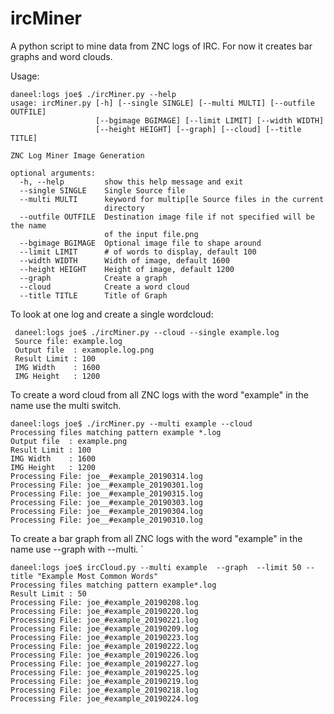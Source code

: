 # ircMiner
A python script to mine data from ZNC logs of IRC. For now it creates bar graphs and word clouds. 

Usage:  

    daneel:logs joe$ ./ircMiner.py --help 
    usage: ircMiner.py [-h] [--single SINGLE] [--multi MULTI] [--outfile OUTFILE]
                       [--bgimage BGIMAGE] [--limit LIMIT] [--width WIDTH]
                       [--height HEIGHT] [--graph] [--cloud] [--title TITLE]
    
    ZNC Log Miner Image Generation
    
    optional arguments:
      -h, --help         show this help message and exit
      --single SINGLE    Single Source file
      --multi MULTI      keyword for multip[le Source files in the current
                         directory
      --outfile OUTFILE  Destination image file if not specified will be the name
                         of the input file.png
      --bgimage BGIMAGE  Optional image file to shape around
      --limit LIMIT      # of words to display, default 100
      --width WIDTH      Width of image, default 1600
      --height HEIGHT    Height of image, default 1200
      --graph            Create a graph
      --cloud            Create a word cloud
      --title TITLE      Title of Graph




To look at one log and create a single wordcloud:

     daneel:logs joe$ ./ircMiner.py --cloud --single example.log 
     Source file: example.log
     Output file  : examople.log.png
     Result Limit : 100
     IMG Width    : 1600
     IMG Height   : 1200


To create a word cloud from all ZNC logs with the word "example" in the name use the multi switch. 

    daneel:logs joe$ ./ircMiner.py --multi example --cloud 
    Processing files matching pattern example *.log
    Output file  : example.png
    Result Limit : 100
    IMG Width    : 1600
    IMG Height   : 1200
    Processing File: joe__#example_20190314.log
    Processing File: joe__#example_20190301.log
    Processing File: joe__#example_20190315.log
    Processing File: joe__#example_20190303.log
    Processing File: joe__#example_20190304.log
    Processing File: joe__#example_20190310.log

To create a bar graph from all ZNC logs with the word "example" in the name use --graph with --multi. `

    daneel:logs joe$ ircCloud.py --multi example  --graph  --limit 50 --title "Example Most Common Words" 
    Processing files matching pattern example*.log
    Result Limit : 50
    Processing File: joe_#example_20190208.log
    Processing File: joe_#example_20190220.log
    Processing File: joe_#example_20190221.log
    Processing File: joe_#example_20190209.log
    Processing File: joe_#example_20190223.log
    Processing File: joe_#example_20190222.log
    Processing File: joe_#example_20190226.log
    Processing File: joe_#example_20190227.log
    Processing File: joe_#example_20190225.log
    Processing File: joe_#example_20190219.log
    Processing File: joe_#example_20190218.log
    Processing File: joe_#example_20190224.log

